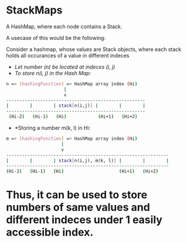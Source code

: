 # StackMaps
A HashMap, where each node contains a Stack.

A usecase of this would be the following:

Consider a hashmap, whose values are Stack objects, where each stack holds all occurances of a value in different indeces

* *Let number (n) be located at indeces (i, j)*
* *To store n(i, j) in the Hash Map:*

```bash
n => [hashingFunction] => HashMap array index (Hi)
                      |
                      v
-----------------------------------------------------
|        |        | stack[n(i,j)] |        |        |
-----------------------------------------------------
 (Hi-2)   (Hi-1)   (Hi)            (Hi+1)   (Hi+2)
```

 * *Storing a number m(k, l) in Hi:

 ```bash
m => [hashingFunction] => HashMap array index (Hi)
                      |
                      v
--------------------------------------------------------------
|        |        | stack[n(i,j), m(k, l)] |        |        |
--------------------------------------------------------------
 (Hi-2)   (Hi-1)   (Hi)                     (Hi+1)   (Hi+2)
```

# Thus, it can be used to store numbers of same values and different indeces under 1 easily accessible index.
